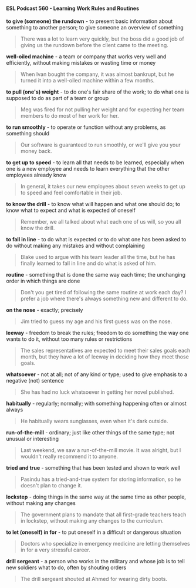 #### ESL Podcast 560 - Learning Work Rules and Routines

**to give (someone) the rundown** - to present basic information about something
to another person; to give someone an overview of something

> There was a lot to learn very quickly, but the boss did a good job of giving us
the rundown before the client came to the meeting.

**well-oiled machine** - a team or company that works very well and efficiently,
without making mistakes or wasting time or money

> When Ivan bought the company, it was almost bankrupt, but he turned it into a
well-oiled machine within a few months.

**to pull (one's) weight** - to do one's fair share of the work; to do what one is
supposed to do as part of a team or group

> Meg was fired for not pulling her weight and for expecting her team members to
do most of her work for her.

**to run smoothly** - to operate or function without any problems, as something
should

> Our software is guaranteed to run smoothly, or we'll give you your money back.

**to get up to speed** - to learn all that needs to be learned, especially when one is
a new employee and needs to learn everything that the other employees already
know

> In general, it takes our new employees about seven weeks to get up to speed
and feel comfortable in their job.

**to know the drill** - to know what will happen and what one should do; to know
what to expect and what is expected of oneself

> Remember, we all talked about what each one of us will, so you all know the
drill.

**to fall in line** - to do what is expected or to do what one has been asked to do
without making any mistakes and without complaining

> Blake used to argue with his team leader all the time, but he has finally learned
to fall in line and do what is asked of him.

**routine** - something that is done the same way each time; the unchanging order
in which things are done

> Don't you get tired of following the same routine at work each day? I prefer a
job where there's always something new and different to do.

**on the nose** - exactly; precisely

> Jim tried to guess my age and his first guess was on the nose.

**leeway** - freedom to break the rules; freedom to do something the way one
wants to do it, without too many rules or restrictions

> The sales representatives are expected to meet their sales goals each month,
but they have a lot of leeway in deciding how they meet those goals.

**whatsoever** - not at all; not of any kind or type; used to give emphasis to a
negative (not) sentence

> She has had no luck whatsoever in getting her novel published.

**habitually** - regularly; normally; with something happening often or almost
always

> He habitually wears sunglasses, even when it's dark outside.

**run-of-the-mill** - ordinary; just like other things of the same type; not unusual or
interesting

> Last weekend, we saw a run-of-the-mill movie. It was alright, but I wouldn't
really recommend it to anyone.

**tried and true** - something that has been tested and shown to work well

> Pasindu has a tried-and-true system for storing information, so he doesn't plan
to change it.

**lockstep** - doing things in the same way at the same time as other people,
without making any changes

> The government plans to mandate that all first-grade teachers teach in
lockstep, without making any changes to the curriculum.

**to let (oneself) in for** - to put oneself in a difficult or dangerous situation

> Doctors who specialize in emergency medicine are letting themselves in for a
very stressful career.

**drill sergeant** - a person who works in the military and whose job is to tell new
soldiers what to do, often by shouting orders

> The drill sergeant shouted at Ahmed for wearing dirty boots.


